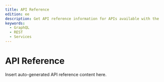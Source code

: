 ```yaml
---
title: API Reference
edition: ee
description: Get API reference information for APIs available with the composable catalog data model.
keywords:
  - GraphQL
  - REST
  - Services
---
```


# API Reference

Insert auto-generated API reference content here.
